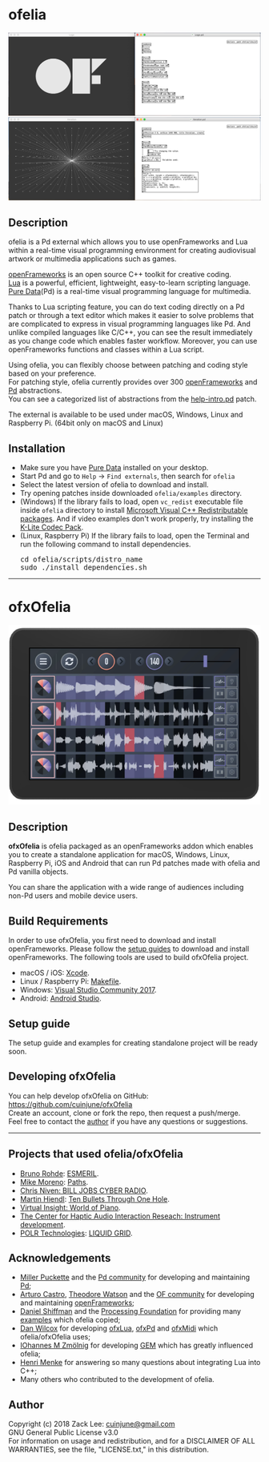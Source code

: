 # ofelia
![alt text](doc/Logo.png)
![alt text](doc/Iteration.png)

## Description
ofelia is a Pd external which allows you to use openFrameworks and Lua within a real-time visual programming environment for creating audiovisual artwork or multimedia applications such as games.

[openFrameworks](http://openframeworks.cc/) is an open source C++ toolkit for creative coding.<br />
[Lua](https://www.lua.org/) is a powerful, efficient, lightweight, easy-to-learn scripting language.<br />
[Pure Data](https://puredata.info/)(Pd) is a real-time visual programming language for multimedia.<br />

Thanks to Lua scripting feature, you can do text coding directly on a Pd patch or through a text editor which makes it easier to solve problems that are complicated to express in visual programming languages like Pd. And unlike compiled languages like C/C++, you can see the result immediately as you change code which enables faster workflow. Moreover, you can use openFrameworks functions and classes within a Lua script.

Using ofelia, you can flexibly choose between patching and coding style based on your preference.<br />
For patching style, ofelia currently provides over 300 [openFrameworks](https://github.com/cuinjune/ofxOfelia/tree/master/ofelia/libs/of) and [Pd](https://github.com/cuinjune/ofxOfelia/tree/master/ofelia/libs/pd) abstractions.<br />
You can see a categorized list of abstractions from the [help-intro.pd](https://github.com/cuinjune/ofxOfelia/tree/master/ofelia/help-intro.pd) patch.

The external is available to be used under macOS, Windows, Linux and Raspberry Pi. (64bit only on macOS and Linux)

## Installation
* Make sure you have [Pure Data](https://puredata.info/downloads/pure-data) installed on your desktop.
* Start Pd and go to `Help` -> `Find externals`, then search for `ofelia`
* Select the latest version of ofelia to download and install.
* Try opening patches inside downloaded `ofelia/examples` directory.
* (Windows) If the library fails to load, open `vc_redist` executable file inside `ofelia` directory to install [Microsoft Visual C++ Redistributable packages](https://support.microsoft.com/en-us/help/2977003/the-latest-supported-visual-c-downloads). And if video examples don't work properly, try installing the [K-Lite Codec Pack](https://www.codecguide.com/download_kl.htm).
* (Linux, Raspberry Pi) If the library fails to load, open the Terminal and run the following command to install dependencies.
  <pre>cd ofelia/scripts/distro_name
  sudo ./install_dependencies.sh</pre>

--------------

# ofxOfelia
![alt text](doc/ESMERIL.png)

## Description

**ofxOfelia** is ofelia packaged as an openFrameworks addon which enables you to create a standalone application for macOS, Windows, Linux, Raspberry Pi, iOS and Android that can run Pd patches made with ofelia and Pd vanilla objects.

You can share the application with a wide range of audiences including non-Pd users and mobile device users.

## Build Requirements
In order to use ofxOfelia, you first need to download and install openFrameworks. Please follow the [setup guides](http://openframeworks.cc/download/) to download and install openFrameworks. The following tools are used to build ofxOfelia project.

* macOS / iOS: [Xcode](https://developer.apple.com/xcode/).
* Linux / Raspberry Pi: [Makefile](https://www.gnu.org/software/make/).
* Windows: [Visual Studio Community 2017](https://visualstudio.microsoft.com/vs/community/).
* Android: [Android Studio](https://developer.android.com/studio/).

## Setup guide
The setup guide and examples for creating standalone project will be ready soon.

## Developing ofxOfelia
You can help develop ofxOfelia on GitHub: https://github.com/cuinjune/ofxOfelia<br />
Create an account, clone or fork the repo, then request a push/merge.<br />
Feel free to contact the [author](#author) if you have any questions or suggestions.

--------------

## Projects that used ofelia/ofxOfelia
* [Bruno Rohde](http://esmeril.ufba.br/): [ESMERIL](https://youtu.be/MOz3MCIBDzM/).
* [Mike Moreno](https://github.com/MikeMorenoAudio/): [Paths](https://youtu.be/Si_IbyIvPy4/).
* [Chris Niven: BILL JOBS CYBER RADIO](https://www.youtube.com/watch?v=emDiimH0Y7U).
* [Martin Hiendl](http://martinhiendl.com/): [Ten Bullets Through One Hole](http://martinhiendl.com/?section=ten-bullets-through-one-hole).
* [Virtual Insight: World of Piano](https://www.worldofpiano.net/).
* [The Center for Haptic Audio Interaction Reseach: Instrument development](https://chair.audio/).
* [POLR Technologies](https://www.facebook.com/polrtech): [LIQUID GRID](https://youtu.be/L5zdNc3NvRg/).

## Acknowledgements
* [Miller Puckette](http://msp.ucsd.edu/) and the [Pd community](http://puredata.info/community/) for developing and maintaining [Pd](http://puredata.info/);
* [Arturo Castro](http://arturocastro.net/), [Theodore Watson](http://www.theowatson.com/) and the [OF community](https://openframeworks.cc/community/) for developing and maintaining [openFrameworks](https://openframeworks.cc/);
* [Daniel Shiffman](https://shiffman.net/) and the [Processing Foundation](https://processingfoundation.org/) for providing many [examples](https://processing.org/examples/) which ofelia copied;
* [Dan Wilcox](http://danomatika.com/) for developing [ofxLua](https://github.com/danomatika/ofxLua), [ofxPd](https://github.com/danomatika/ofxPd) and [ofxMidi](https://github.com/danomatika/ofxMidi) which ofelia/ofxOfelia uses;
* [IOhannes M Zmölnig](https://puredata.info/author/zmoelnig) for developing [GEM](https://puredata.info/downloads/gem) which has greatly influenced ofelia;
* [Henri Menke](https://www.henrimenke.com/) for answering so many questions about integrating Lua into C++;
* Many others who contributed to the development of ofelia.

## Author
Copyright (c) 2018 Zack Lee: <cuinjune@gmail.com><br />
GNU General Public License v3.0<br />
For information on usage and redistribution, and for a DISCLAIMER OF ALL WARRANTIES, see the file, "LICENSE.txt," in this distribution.

